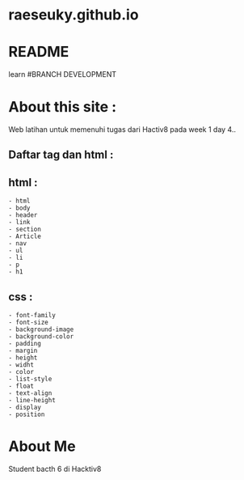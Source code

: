 # raeseuky.github.io
# README
learn
#BRANCH DEVELOPMENT
# About this site :

Web latihan untuk memenuhi tugas dari Hactiv8 pada week 1 day 4..

## Daftar tag dan html :

## html :
	- html
	- body
	- header
	- link
	- section
	- Article
	- nav
	- ul
	- li
	- p
	- h1

## css :
	- font-family
	- font-size
	- background-image
	- background-color
	- padding
	- margin
	- height
	- widht
	- color
	- list-style
	- float
	- text-align
	- line-height
	- display
	- position


# About Me

Student bacth 6 di Hacktiv8
